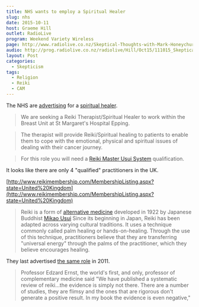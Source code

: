 ```yaml
---
title: NHS wants to employ a Spiritual Healer
slug: nhs
date: 2015-10-11
host: Graeme Hill
outlet: RadioLive
program: Weekend Variety Wireless
page: http://www.radiolive.co.nz/Skeptical-Thoughts-with-Mark-Honeychurch/tabid/506/articleID/102360/Default.aspx
audio: http://prog.radiolive.co.nz/radiolive/Hill/Oct15/111015_Skeptical_Thoughts.mp3
layout: Post
categories:
  - Skepticism
tags:
  - Religion
  - Reiki
  - CAM
---
```


The NHS are [advertising](https://www.jobs.nhs.uk/xi/vacancy/3dd4cf544c0502eb362f8492aea7dd7b/?vac_ref=913927029#.VhUNq33fjGx.facebook) for a [spiritual healer](http://www.reiki.org/reikinews/rn090199.html).

<!-- more -->

> We are seeking a Reiki Therapist/Spiritual Healer to work within the Breast Unit at St Margaret's Hospital Epping.

> The therapist will provide Reiki/Spiritual healing to patients to enable them to cope with the emotional, physical and spiritual issues of dealing with their cancer journey.

> For this role you will need a [Reiki Master Usui System](http://www.usuireiki-ogm.com/becoming_a_reiki_master.html) qualification.

It looks like there are only 4 "qualified" practitioners in the UK.

[http://www.reikimembership.com/MembershipListing.aspx?state=United%20Kingdom](http://www.reikimembership.com/MembershipListing.aspx?state=United%20Kingdom)

> Reiki is a form of [alternative medicine](https://en.wikipedia.org/wiki/Alternative_medicine) developed in 1922 by Japanese Buddhist [Mikao Usui](https://en.wikipedia.org/wiki/Mikao_Usui) Since its beginning in Japan, Reiki has been adapted across varying cultural traditions. It uses a technique commonly called palm healing or hands-on-healing. Through the use of this technique, practitioners believe that they are transferring "universal energy" through the palms of the practitioner, which they believe encourages healing.

They last advertised [the same role](http://www.isciencemag.co.uk/blog/reiki-really/) in 2011.

> Professor Edzard Ernst, the world's first, and only, professor of complementary medicine said "We have published a systematic review of reiki…the evidence is simply not there. There are a number of studies, they are flimsy and the ones that are rigorous don't generate a positive result. In my book the evidence is even negative,"
